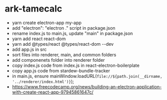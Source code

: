 # ark-tamecalc

- yarn create electron-app my-app
- add "electron": "electron ." script in package.json
- rename index.js to main.js, update "main" in package.json
- yarn add react react-dom
- yarn add @types/react @types/react-dom --dev
- add app.js in src
- sort files into renderer, main, and common folders
- add componenets folder into renderer folder
- copy index.js code from index.js in react-electron-boilerplate
- copy app.js code from stardew-bundle-tracker
- in main.js, ensure mainWindow.loadURL(`file://${path.join(__dirname, '../renderer/index.html')}`);
- https://www.freecodecamp.org/news/building-an-electron-application-with-create-react-app-97945861647c/
